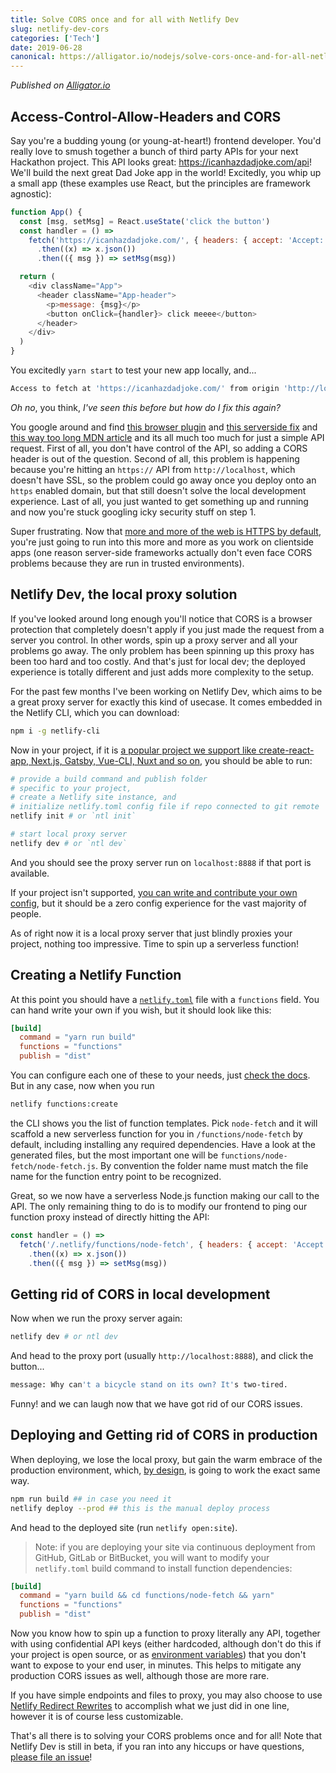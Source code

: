 ```yaml
---
title: Solve CORS once and for all with Netlify Dev
slug: netlify-dev-cors
categories: ['Tech']
date: 2019-06-28
canonical: https://alligator.io/nodejs/solve-cors-once-and-for-all-netlify-dev/
---
```


_Published on [Alligator.io](https://alligator.io/nodejs/solve-cors-once-and-for-all-netlify-dev/)_

## Access-Control-Allow-Headers and CORS

Say you're a budding young (or young-at-heart!) frontend developer. You'd really love to smush together a bunch of third party APIs for your next Hackathon project. This API looks great: <https://icanhazdadjoke.com/api>! We'll build the next great Dad Joke app in the world! Excitedly, you whip up a small app (these examples use React, but the principles are framework agnostic):

```js
function App() {
  const [msg, setMsg] = React.useState('click the button')
  const handler = () =>
    fetch('https://icanhazdadjoke.com/', { headers: { accept: 'Accept: application/json' } })
      .then((x) => x.json())
      .then(({ msg }) => setMsg(msg))

  return (
    <div className="App">
      <header className="App-header">
        <p>message: {msg}</p>
        <button onClick={handler}> click meeee</button>
      </header>
    </div>
  )
}
```

You excitedly `yarn start` to test your new app locally, and...

```bash
Access to fetch at 'https://icanhazdadjoke.com/' from origin 'http://localhost:3000' has been blocked by CORS policy: Request header field accept is not allowed by Access-Control-Allow-Headers in preflight response.
```

_Oh no_, you think, _I've seen this before but how do I fix this again?_

You google around and find [this browser plugin](https://medium.com/@dtkatz/3-ways-to-fix-the-cors-error-and-how-access-control-allow-origin-works-d97d55946d9) and [this serverside fix](https://daveceddia.com/access-control-allow-origin-cors-errors-in-react-express/#best-cors-header-requires-server-changes) and [this way too long MDN article](https://developer.mozilla.org/en-US/docs/Web/HTTP/CORS) and its all much too much for just a simple API request. First of all, you don't have control of the API, so adding a CORS header is out of the question. Second of all, this problem is happening because you're hitting an `https://` API from `http://localhost`, which doesn't have SSL, so the problem could go away once you deploy onto an `https` enabled domain, but that still doesn't solve the local development experience. Last of all, you just wanted to get something up and running and now you're stuck googling icky security stuff on step 1.

Super frustrating. Now that [more and more of the web is HTTPS by default](https://transparencyreport.google.com/https/overview?hl=en&time_os_region=chrome-usage:1;series:time;groupby:os&lu=load_os_region&load_os_region=chrome-usage:1;series:page-load;groupby:os), you're just going to run into this more and more as you work on clientside apps (one reason server-side frameworks actually don't even face CORS problems because they are run in trusted environments).

## Netlify Dev, the local proxy solution

If you've looked around long enough you'll notice that CORS is a browser protection that completely doesn't apply if you just made the request from a server you control. In other words, spin up a proxy server and all your problems go away. The only problem has been spinning up this proxy has been too hard and too costly. And that's just for local dev; the deployed experience is totally different and just adds more complexity to the setup.

For the past few months I've been working on Netlify Dev, which aims to be a great proxy server for exactly this kind of usecase. It comes embedded in the Netlify CLI, which you can download:

```bash
npm i -g netlify-cli
```

Now in your project, if it is [a popular project we support like create-react-app, Next.js, Gatsby, Vue-CLI, Nuxt and so on](https://github.com/netlify/netlify-dev-plugin/tree/master/src/detectors), you should be able to run:

```bash
# provide a build command and publish folder
# specific to your project,
# create a Netlify site instance, and
# initialize netlify.toml config file if repo connected to git remote
netlify init # or `ntl init`

# start local proxy server
netlify dev # or `ntl dev`
```

And you should see the proxy server run on `localhost:8888` if that port is available.

If your project isn't supported, [you can write and contribute your own config](https://www.netlify.com/blog/2019/04/24/zero-config-yet-technology-agnostic-how-netlify-dev-detectors-work/), but it should be a zero config experience for the vast majority of people.

As of right now it is a local proxy server that just blindly proxies your project, nothing too impressive. Time to spin up a serverless function!

## Creating a Netlify Function

At this point you should have a [`netlify.toml`](https://www.netlify.com/docs/netlify-toml-reference/) file with a `functions` field. You can hand write your own if you wish, but it should look like this:

```toml
[build]
  command = "yarn run build"
  functions = "functions"
  publish = "dist"
```

You can configure each one of these to your needs, just [check the docs](https://www.netlify.com/docs/netlify-toml-reference/). But in any case, now when you run

```bash
netlify functions:create
```

the CLI shows you the list of function templates. Pick `node-fetch` and it will scaffold a new serverless function for you in `/functions/node-fetch` by default, including installing any required dependencies. Have a look at the generated files, but the most important one will be `functions/node-fetch/node-fetch.js`. By convention the folder name must match the file name for the function entry point to be recognized.

Great, so we now have a serverless Node.js function making our call to the API. The only remaining thing to do is to modify our frontend to ping our function proxy instead of directly hitting the API:

```js
const handler = () =>
  fetch('/.netlify/functions/node-fetch', { headers: { accept: 'Accept: application/json' } })
    .then((x) => x.json())
    .then(({ msg }) => setMsg(msg))
```

## Getting rid of CORS in local development

Now when we run the proxy server again:

```bash
netlify dev # or ntl dev
```

And head to the proxy port (usually `http://localhost:8888`), and click the button...

```bash
message: Why can't a bicycle stand on its own? It's two-tired.
```

Funny! and we can laugh now that we have got rid of our CORS issues.

## Deploying and Getting rid of CORS in production

When deploying, we lose the local proxy, but gain the warm embrace of the production environment, which, [by design](https://www.netlify.com/blog/2019/04/09/netlify-dev--our-entire-platform-right-on-your-laptop/), is going to work the exact same way.

```bash
npm run build ## in case you need it
netlify deploy --prod ## this is the manual deploy process
```

And head to the deployed site (run `netlify open:site`).

> Note: if you are deploying your site via continuous deployment from GitHub, GitLab or BitBucket, you will want to modify your `netlify.toml` build command to install function dependencies:

```toml
[build]
  command = "yarn build && cd functions/node-fetch && yarn"
  functions = "functions"
  publish = "dist"
```

Now you know how to spin up a function to proxy literally any API, together with using confidential API keys (either hardcoded, although don't do this if your project is open source, or as [environment variables](https://www.netlify.com/docs/continuous-deployment/#environment-variables)) that you don't want to expose to your end user, in minutes. This helps to mitigate any production CORS issues as well, although those are more rare.

If you have simple endpoints and files to proxy, you may also choose to use [Netlify Redirect Rewrites](https://www.netlify.com/docs/redirects/#proxying) to accomplish what we just did in one line, however it is of course less customizable.

That's all there is to solving your CORS problems once and for all! Note that Netlify Dev is still in beta, if you ran into any hiccups or have questions, [please file an issue](https://github.com/netlify/netlify-dev-plugin/)!
